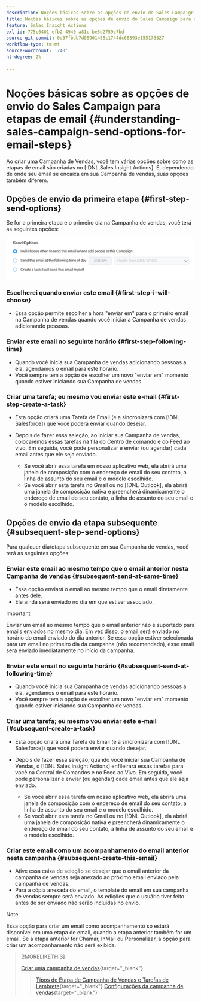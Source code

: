 ```yaml
---
description: Noções básicas sobre as opções de envio do Sales Campaign para as etapas de e-mail - Documentação do Marketo - Documentação do produto
title: Noções básicas sobre as opções de envio do Sales Campaign para etapas de email
feature: Sales Insight Actions
exl-id: 775c6401-efb2-4940-a81c-be5d2759c7bd
source-git-commit: 0d37fbdb7d08901458c1744dc68893e155176327
workflow-type: tm+mt
source-wordcount: '740'
ht-degree: 2%

---
```


# Noções básicas sobre as opções de envio do Sales Campaign para etapas de email {#understanding-sales-campaign-send-options-for-email-steps}

Ao criar uma Campanha de Vendas, você tem várias opções sobre como as etapas de email são criadas no [!DNL Sales Insight Actions]. E, dependendo de onde seu email se encaixa em sua Campanha de vendas, suas opções também diferem.

## Opções de envio da primeira etapa {#first-step-send-options}

Se for a primeira etapa e o primeiro dia na Campanha de vendas, você terá as seguintes opções:

![](assets/understanding-sales-campaign-send-options-for-email-steps-1.png)

### Escolherei quando enviar este email {#first-step-i-will-choose}

* Essa opção permite escolher a hora &quot;enviar em&quot; para o primeiro email na Campanha de vendas quando você iniciar a Campanha de vendas adicionando pessoas.

### Enviar este email no seguinte horário {#first-step-following-time}

* Quando você inicia sua Campanha de vendas adicionando pessoas a ela, agendamos o email para este horário.
* Você sempre tem a opção de escolher um novo &quot;enviar em&quot; momento quando estiver iniciando sua Campanha de vendas.

### Criar uma tarefa; eu mesmo vou enviar este e-mail {#first-step-create-a-task}

* Esta opção criará uma Tarefa de Email (e a sincronizará com [!DNL Salesforce]) que você poderá enviar quando desejar.
* Depois de fazer essa seleção, ao iniciar sua Campanha de vendas, colocaremos essas tarefas na fila do Centro de comando e do Feed ao vivo. Em seguida, você pode personalizar e enviar (ou agendar) cada email antes que ele seja enviado.

   * Se você abrir essa tarefa em nosso aplicativo web, ela abrirá uma janela de composição com o endereço de email do seu contato, a linha de assunto do seu email e o modelo escolhido.
   * Se você abrir esta tarefa no Gmail ou no [!DNL Outlook], ela abrirá uma janela de composição nativa e preencherá dinamicamente o endereço de email do seu contato, a linha de assunto do seu email e o modelo escolhido.

## Opções de envio da etapa subsequente {#subsequent-step-send-options}

Para qualquer dia/etapa subsequente em sua Campanha de vendas, você terá as seguintes opções:

### Enviar este email ao mesmo tempo que o email anterior nesta Campanha de vendas {#subsequent-send-at-same-time}

* Essa opção enviará o email ao mesmo tempo que o email diretamente antes dele.
* Ele ainda será enviado no dia em que estiver associado.

>[!IMPORTANT]
>
>Enviar um email ao mesmo tempo que o email anterior não é suportado para emails enviados no mesmo dia. Em vez disso, o email será enviado no horário do email enviado do dia anterior. Se essa opção estiver selecionada para um email no primeiro dia da campanha (não recomendado), esse email será enviado imediatamente no início da campanha.

### Enviar este email no seguinte horário {#subsequent-send-at-following-time}

* Quando você inicia sua Campanha de vendas adicionando pessoas a ela, agendamos o email para este horário.
* Você sempre tem a opção de escolher um novo &quot;enviar em&quot; momento quando estiver iniciando sua Campanha de vendas.

### Criar uma tarefa; eu mesmo vou enviar este e-mail {#subsequent-create-a-task}

* Esta opção criará uma Tarefa de Email (e a sincronizará com [!DNL Salesforce]) que você poderá enviar quando desejar.
* Depois de fazer essa seleção, quando você iniciar sua Campanha de Vendas, o [!DNL Sales Insight Actions] enfileirará essas tarefas para você na Central de Comandos e no Feed ao Vivo. Em seguida, você pode personalizar e enviar (ou agendar) cada email antes que ele seja enviado.

   * Se você abrir essa tarefa em nosso aplicativo web, ela abrirá uma janela de composição com o endereço de email do seu contato, a linha de assunto do seu email e o modelo escolhido.
   * Se você abrir esta tarefa no Gmail ou no [!DNL Outlook], ela abrirá uma janela de composição nativa e preencherá dinamicamente o endereço de email do seu contato, a linha de assunto do seu email e o modelo escolhido.

### Criar este email como um acompanhamento do email anterior nesta campanha {#subsequent-create-this-email}

* Ative essa caixa de seleção se desejar que o email anterior da campanha de vendas seja anexado ao próximo email enviado pela campanha de vendas.
* Para a cópia anexada do email, o template do email em sua campanha de vendas sempre será enviado. As edições que o usuário tiver feito antes de ser enviado não serão incluídas no envio.

>[!NOTE]
>
>Essa opção para criar um email como acompanhamento só estará disponível em uma etapa de email, quando a etapa anterior também for um email. Se a etapa anterior for Chamar, InMail ou Personalizar, a opção para criar um acompanhamento não será exibida.

>[!MORELIKETHIS]
>
>[Criar uma campanha de vendas](/help/marketo/product-docs/marketo-sales-insight/actions/campaigns/create-a-sales-campaign.md){target="_blank"}
>>[Tipos de Etapa de Campanha de Vendas e Tarefas de Lembrete](/help/marketo/product-docs/marketo-sales-insight/actions/campaigns/sales-campaign-step-types-and-reminder-tasks.md){target="_blank"}
>>[Configurações da campanha de vendas](/help/marketo/product-docs/marketo-sales-insight/actions/campaigns/sales-campaign-settings.md){target="_blank"}

